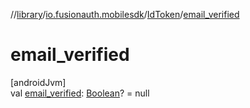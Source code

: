 //[library](../../../index.md)/[io.fusionauth.mobilesdk](../index.md)/[IdToken](index.md)/[email_verified](email_verified.md)

# email_verified

[androidJvm]\
val [email_verified](email_verified.md): [Boolean](https://kotlinlang.org/api/core/kotlin-stdlib/kotlin/-boolean/index.html)? = null